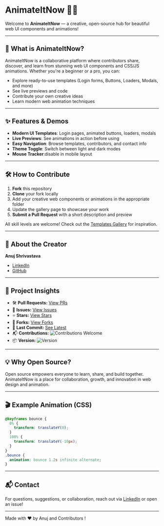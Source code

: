 # AnimateItNow 🚀✨

Welcome to **AnimateItNow** — a creative, open-source hub for beautiful web UI components and animations!

---

## 🌈 What is AnimateItNow?

AnimateItNow is a collaborative platform where contributors share, discover, and learn from stunning web UI components and CSS/JS animations. Whether you're a beginner or a pro, you can:

- Explore ready-to-use templates (Login forms, Buttons, Loaders, Modals, and more)
- See live previews and code
- Contribute your own creative ideas
- Learn modern web animation techniques

---

## ✨ Features & Demos

- **Modern UI Templates**: Login pages, animated buttons, loaders, modals
- **Live Previews**: See animations in action before using
- **Easy Navigation**: Browse templates, contributors, and contact info
- **Theme Toggle**: Switch between light and dark modes
- **Mouse Tracker**:disable in mobile layout 

---

## 🛠️ How to Contribute

1. **Fork** this repository
2. **Clone** your fork locally
3. Add your creative web components or animations in the appropriate folder
4. Update the gallery page to showcase your work
5. **Submit a Pull Request** with a short description and preview

All skill levels are welcome! Check out the [Templates Gallery](./templates.html) for inspiration.

---

## 👤 About the Creator

**Anuj Shrivastava**

- [LinkedIn](https://www.linkedin.com/in/anujshrivastava1/)
- [GitHub](https://github.com/AnujShrivastava01)

---

## 🔖 Project Insights

<ul style="font-size: 14px;">
  <li>🛠 <strong>Pull Requests:</strong> <a href="https://github.com/itsAnimation/AnimateItNow/pulls">View PRs</a></li>
  <li>🐛 <strong>Issues:</strong> <a href="https://github.com/itsAnimation/AnimateItNow/issues">View Issues</a></li>
  <li>⭐ <strong>Stars:</strong> <a href="https://github.com/itsAnimation/AnimateItNow/stargazers">View Stars</a></li>
  <li>🍴 <strong>Forks:</strong> <a href="https://github.com/itsAnimation/AnimateItNow/network">View Forks</a></li>
  <li>🧪 <strong>Last Commit:</strong> <a href="https://github.com/itsAnimation/AnimateItNow/commits/main">See Latest</a></li>
  <li>📬 <strong>Contributions:</strong> <img alt="Contributions Welcome" src="https://img.shields.io/badge/contributions-welcome-brightgreen.svg"></li>
  <li>📦 <strong>Version:</strong> <img alt="Version" src="https://img.shields.io/badge/version-1.0.0-blue"></li>
</ul>

---

## 💡 Why Open Source?

Open source empowers everyone to learn, share, and build together. AnimateItNow is a place for collaboration, growth, and innovation in web design and animation.

---

## 🎬 Example Animation (CSS)

```css
@keyframes bounce {
  0% {
    transform: translateY(0);
  }
  100% {
    transform: translateY(-10px);
  }
}
.bounce {
  animation: bounce 1.2s infinite alternate;
}
```

---

## 📬 Contact

For questions, suggestions, or collaboration, reach out via [LinkedIn](https://www.linkedin.com/in/anujshrivastava1/) or open an issue!

---

Made with ❤️ by Anuj and Contributors !

